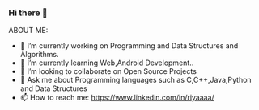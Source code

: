 ### Hi there 👋


<!-- **Riyajain115/Riyajain115** is a ✨ _special_ ✨ repository because its `README.md` (this file) appears on your GitHub profile. -->

ABOUT ME:
- 🔭 I’m currently working on Programming and Data Structures and Algorithms.
- 🌱 I’m currently learning Web,Android Development..
- 👯 I’m looking to collaborate on Open Source Projects
- 💬 Ask me about Programming languages such as C,C++,Java,Python and Data Structures
- 📫 How to reach me: https://www.linkedin.com/in/riyaaaa/

